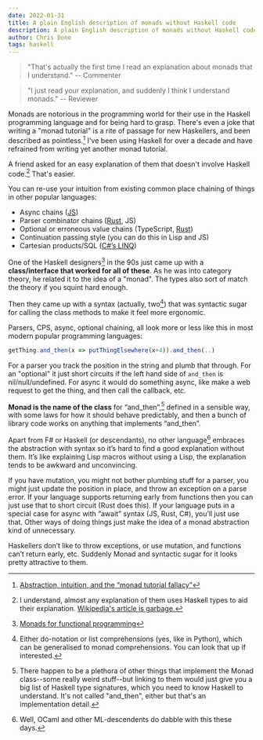 ```yaml
---
date: 2022-01-31
title: A plain English description of monads without Haskell code
description: A plain English description of monads without Haskell code
author: Chris Done
tags: haskell
---
```


> "That's actually the first time I read an explanation about monads that I understand." -- Commenter

> "I just read your explanation, and suddenly I think I understand monads." -- Reviewer

Monads are notorious in the programming world for their use in the Haskell
programming language and for being hard to grasp. There's even a joke that
writing a "monad tutorial" is a rite of passage for new Haskellers, and been 
described as pointless.[^2] I've been
using Haskell for over a decade and have refrained from writing 
yet another monad tutorial. 

A friend asked for an easy explanation of them
that doesn't involve Haskell code.[^3] That's easier.

You can re-use your intuition from existing common place chaining of things 
in other popular languages: 

* Async chains ([JS](https://developer.mozilla.org/en-US/docs/Web/JavaScript/Reference/Global_Objects/Promise))
* Parser combinator chains ([Rust](https://github.com/Geal/nom), JS)
* Optional or erroneous value chains (TypeScript, [Rust](https://doc.rust-lang.org/std/result/))
* Continuation passing style (you can do this in Lisp and JS)
* Cartesian products/SQL ([C#’s LINQ](https://en.wikipedia.org/wiki/Language_Integrated_Query))

One of the Haskell designers[^6] in the 90s just came up with a **class/interface 
that worked for all of these**. As he was into category theory, he related it 
to the idea of a "monad". The types also sort of match the theory if you 
squint hard enough.

Then they came up with a syntax (actually, two[^1]) that was syntactic sugar for 
calling the class methods to make it feel more ergonomic.

Parsers, CPS, async, optional chaining, all look more or less like this in most modern
popular programming languages:

```javascript
getThing.and_then(x => putThingElsewhere(x+4)).and_then(..)
```

For a parser you track the position in the string and plumb that through. For 
an "optional" it just short circuits if the left hand side of `and_then` is 
nil/null/undefined. For async it would do something async, like make
a web request to get the thing, and then call the callback, etc.

**Monad is the name of the class** for “and_then”,[^4] defined in a sensible way, 
with some laws for how it should behave predictably, and then a bunch of 
library code works on anything that implements “and_then”. 

Apart from F# or Haskell (or descendants), no other language[^5] embraces 
the abstraction with syntax so it’s hard to find a good explanation without 
them. It’s like explaining Lisp macros without using a Lisp, the 
explanation tends to be awkward and unconvincing.

If you have mutation, you might not bother plumbing stuff for a parser, 
you might just update the position in place, and throw an exception 
on a parse error. If your language supports returning early from 
functions then you can just use that to short circuit (Rust does this). 
If your language puts in a special case for async with “await” 
syntax (JS, Rust, C#), you’ll just use that. Other ways of doing 
things just make the idea of a monad abstraction kind of unnecessary.

Haskellers don’t like to throw exceptions, or use mutation, and 
functions can’t return early, etc. Suddenly Monad and syntactic sugar for it 
looks pretty attractive to them. 

[^1]: Either do-notation or list comprehensions (yes, like in Python), which can be generalised to monad comprehensions. You can look that up if interested.

[^2]: [Abstraction, intuition, and the “monad tutorial fallacy”](https://byorgey.wordpress.com/2009/01/12/abstraction-intuition-and-the-monad-tutorial-fallacy/)

[^3]: I understand, almost any explanation of them uses Haskell types to aid their explanation. [Wikipedia's article is garbage.](https://en.wikipedia.org/wiki/Monad_(functional_programming))

[^4]: There happen to be a plethora of other
things that implement the Monad class--some really weird stuff--but linking to them would just give
you a big list of Haskell type signatures, which you need to know Haskell to understand. It's not called "and_then", either
but that's an implementation detail. 

[^5]: Well, OCaml and other ML-descendents do dabble with this these days.

[^6]: [Monads for functional programming](https://homepages.inf.ed.ac.uk/wadler/papers/marktoberdorf/baastad.pdf)
